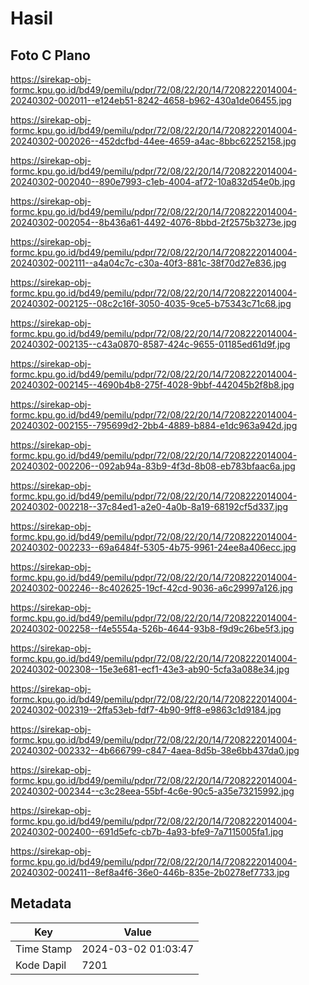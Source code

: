 # Hasil

## Foto C Plano

https://sirekap-obj-formc.kpu.go.id/bd49/pemilu/pdpr/72/08/22/20/14/7208222014004-20240302-002011--e124eb51-8242-4658-b962-430a1de06455.jpg

https://sirekap-obj-formc.kpu.go.id/bd49/pemilu/pdpr/72/08/22/20/14/7208222014004-20240302-002026--452dcfbd-44ee-4659-a4ac-8bbc62252158.jpg

https://sirekap-obj-formc.kpu.go.id/bd49/pemilu/pdpr/72/08/22/20/14/7208222014004-20240302-002040--890e7993-c1eb-4004-af72-10a832d54e0b.jpg

https://sirekap-obj-formc.kpu.go.id/bd49/pemilu/pdpr/72/08/22/20/14/7208222014004-20240302-002054--8b436a61-4492-4076-8bbd-2f2575b3273e.jpg

https://sirekap-obj-formc.kpu.go.id/bd49/pemilu/pdpr/72/08/22/20/14/7208222014004-20240302-002111--a4a04c7c-c30a-40f3-881c-38f70d27e836.jpg

https://sirekap-obj-formc.kpu.go.id/bd49/pemilu/pdpr/72/08/22/20/14/7208222014004-20240302-002125--08c2c16f-3050-4035-9ce5-b75343c71c68.jpg

https://sirekap-obj-formc.kpu.go.id/bd49/pemilu/pdpr/72/08/22/20/14/7208222014004-20240302-002135--c43a0870-8587-424c-9655-01185ed61d9f.jpg

https://sirekap-obj-formc.kpu.go.id/bd49/pemilu/pdpr/72/08/22/20/14/7208222014004-20240302-002145--4690b4b8-275f-4028-9bbf-442045b2f8b8.jpg

https://sirekap-obj-formc.kpu.go.id/bd49/pemilu/pdpr/72/08/22/20/14/7208222014004-20240302-002155--795699d2-2bb4-4889-b884-e1dc963a942d.jpg

https://sirekap-obj-formc.kpu.go.id/bd49/pemilu/pdpr/72/08/22/20/14/7208222014004-20240302-002206--092ab94a-83b9-4f3d-8b08-eb783bfaac6a.jpg

https://sirekap-obj-formc.kpu.go.id/bd49/pemilu/pdpr/72/08/22/20/14/7208222014004-20240302-002218--37c84ed1-a2e0-4a0b-8a19-68192cf5d337.jpg

https://sirekap-obj-formc.kpu.go.id/bd49/pemilu/pdpr/72/08/22/20/14/7208222014004-20240302-002233--69a6484f-5305-4b75-9961-24ee8a406ecc.jpg

https://sirekap-obj-formc.kpu.go.id/bd49/pemilu/pdpr/72/08/22/20/14/7208222014004-20240302-002246--8c402625-19cf-42cd-9036-a6c29997a126.jpg

https://sirekap-obj-formc.kpu.go.id/bd49/pemilu/pdpr/72/08/22/20/14/7208222014004-20240302-002258--f4e5554a-526b-4644-93b8-f9d9c26be5f3.jpg

https://sirekap-obj-formc.kpu.go.id/bd49/pemilu/pdpr/72/08/22/20/14/7208222014004-20240302-002308--15e3e681-ecf1-43e3-ab90-5cfa3a088e34.jpg

https://sirekap-obj-formc.kpu.go.id/bd49/pemilu/pdpr/72/08/22/20/14/7208222014004-20240302-002319--2ffa53eb-fdf7-4b90-9ff8-e9863c1d9184.jpg

https://sirekap-obj-formc.kpu.go.id/bd49/pemilu/pdpr/72/08/22/20/14/7208222014004-20240302-002332--4b666799-c847-4aea-8d5b-38e6bb437da0.jpg

https://sirekap-obj-formc.kpu.go.id/bd49/pemilu/pdpr/72/08/22/20/14/7208222014004-20240302-002344--c3c28eea-55bf-4c6e-90c5-a35e73215992.jpg

https://sirekap-obj-formc.kpu.go.id/bd49/pemilu/pdpr/72/08/22/20/14/7208222014004-20240302-002400--691d5efc-cb7b-4a93-bfe9-7a7115005fa1.jpg

https://sirekap-obj-formc.kpu.go.id/bd49/pemilu/pdpr/72/08/22/20/14/7208222014004-20240302-002411--8ef8a4f6-36e0-446b-835e-2b0278ef7733.jpg


## Metadata

| Key        | Value               |
| ---------- | ------------------- |
| Time Stamp | 2024-03-02 01:03:47 |
| Kode Dapil | 7201                |



